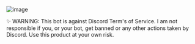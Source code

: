 ![image](https://github.com/user-attachments/assets/c1946424-f799-4b96-a062-2ca0cf70537c)


✨ WARNING: This bot is against Discord Term's of Service. I am not responsible if you, or your bot, get banned or any other actions taken by Discord. Use this product at your own risk.
